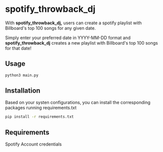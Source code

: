 # spotify_throwback_dj

With <b>spotify_throwback_dj,</b> users can create a spotify playlist with Billboard's top 100 songs for any given date.

Simply enter your preferred date in YYYY-MM-DD format and <b>spotify_throwback_dj</b> creates a new playlist with Billboard's top 100 songs for that date!

## Usage
```bash
python3 main.py
```

## Installation
Based on your systen configurations, you can install the corresponding packages running requirements.txt
```bash
pip install -r requirements.txt
```

## Requirements
Spotify Account credentials
